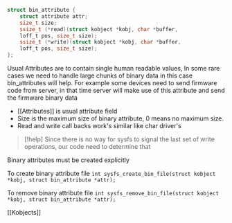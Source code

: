 ```c
struct bin_attribute {
	struct attribute attr;
	size_t size;
	ssize_t (*read)(struct kobject *kobj, char *buffer,
	loff_t pos, size_t size);
	ssize_t (*write)(struct kobject *kobj, char *buffer,
	loff_t pos, size_t size);
};
```
Usual Attributes are to contain single human readable values, In some rare cases we need to handle large chunks of binary data in this case bin_attributes will help. For example some devices need to send firmware code from server, in that time server will make use of this attribute and send the firmware binary data

* [[Attributes]] is usual attribute field
* Size is the maximum size of binary attribute, 0 means no maximum size.
* Read and write call backs work's similar like char driver's

>[!help]
> Since there is no way for sysfs to signal the last set of write operations, our code need to determine that
> 

Binary attributes must be created explicitly

To create binary attribute file
`int sysfs_create_bin_file(struct kobject *kobj, struct bin_attribute *attr);`

To remove binary attribute file
`int sysfs_remove_bin_file(struct kobject *kobj, struct bin_attribute *attr);` 

[[Kobjects]]